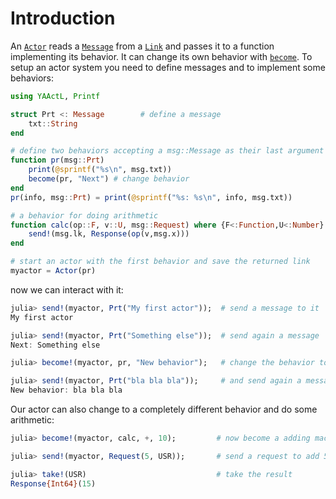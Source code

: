 # Introduction

An [`Actor`](@ref) reads a [`Message`](@ref) from a [`Link`](@ref) and passes it to a function implementing its behavior. It can change its own behavior with [`become`](@ref). To setup an actor system you need to define messages and to implement some behaviors:

```julia
using YAActL, Printf

struct Prt <: Message        # define a message
    txt::String
end

# define two behaviors accepting a msg::Message as their last argument
function pr(msg::Prt)
    print(@sprintf("%s\n", msg.txt))
    become(pr, "Next") # change behavior
end
pr(info, msg::Prt) = print(@sprintf("%s: %s\n", info, msg.txt))

# a behavior for doing arithmetic
function calc(op::F, v::U, msg::Request) where {F<:Function,U<:Number}
    send!(msg.lk, Response(op(v,msg.x)))
end

# start an actor with the first behavior and save the returned link
myactor = Actor(pr)
```

now we can interact with it:

```julia
julia> send!(myactor, Prt("My first actor"));  # send a message to it
My first actor

julia> send!(myactor, Prt("Something else"));  # send again a message
Next: Something else

julia> become!(myactor, pr, "New behavior");   # change the behavior to another one

julia> send!(myactor, Prt("bla bla bla"));     # and send again a message
New behavior: bla bla bla
```

Our actor can also change to a completely different behavior and do some arithmetic:

```julia
julia> become!(myactor, calc, +, 10);         # now become a adding machine

julia> send!(myactor, Request(5, USR));       # send a request to add 5

julia> take!(USR)                             # take the result
Response{Int64}(15)
```
